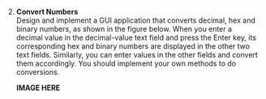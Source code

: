 2. **Convert Numbers**  
    Design and implement a GUI application that converts decimal, hex and binary numbers, as shown in the figure below. When you enter a decimal value in the decimal-value text field and press the Enter key, its corresponding hex and binary numbers are displayed in the other two text fields. Similarly, you can enter values in the other fields and convert them accordingly. You should implement your own methods to do conversions.

    **IMAGE HERE**
